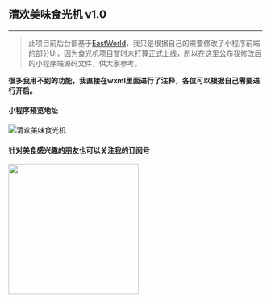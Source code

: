 ## 清欢美味食光机 v1.0
------
>此项目前后台都基于[EastWorld](https://www.it120.cc)，我只是根据自己的需要修改了小程序前端的部分UI，因为食光机项目暂时未打算正式上线，所以在这里公布我修改后的小程序端源码文件，供大家参考。

**很多我用不到的功能，我直接在wxml里面进行了注释，各位可以根据自己需要进行开启。**

#### 小程序预览地址
![清欢美味食光机](https://cdn.it120.cc/apifactory/2018/01/31/c6c16be491c515e58231c37c0f54f7ea.jpg)

#### 针对美食感兴趣的朋友也可以关注我的订阅号
<img src="https://cdn.it120.cc/apifactory/2018/01/31/9058ca58e9225ab2755c789066988dc4.jpg" width="258"/>
